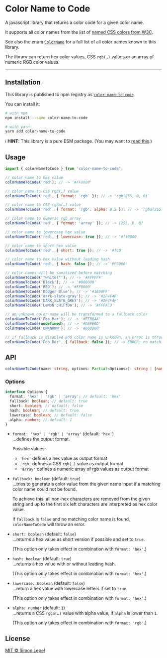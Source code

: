 # Color Name to Code

A javascript library that returns a color code for a given color name.

It supports all color names from the list of
[named CSS colors from W3C](https://drafts.csswg.org/css-color/#named-colors).

See also the enum [`ColorName`](./src/color-name.enum.ts) for a full list of all
color names known to this library.

The library can return hex color values, CSS `rgb(…)` values or an array of
numeric RGB color values.

---

## Installation

This library is published to npm registry as
[`color-name-to-code`](https://www.npmjs.com/package/color-name-to-code).

You can install it:

```sh
# with npm
npm install --save color-name-to-code

# with yarn
yarn add color-name-to-code
```

ℹ️ **HINT**: This library is a pure ESM package. (You may want to
[read this](https://gist.github.com/sindresorhus/a39789f98801d908bbc7ff3ecc99d99c).)

## Usage

```js
import { colorNameToCode } from 'color-name-to-code';

// color name to hex value
colorNameToCode('red'); // -> '#FF0000'

// color name to CSS rgb(…) value
colorNameToCode('red', { format: 'rgb' }); // -> 'rgb(255, 0, 0)'

// color name to CSS rgba(…) value
colorNameToCode('red', { format: 'rgb', alpha: 0.5 }); // -> 'rgba(255, 0, 0, 0.5)'

// color name to numeric rgb array
colorNameToCode('red', { format: 'array' }); // -> [255, 0, 0]

// color name to lowercase hex value
colorNameToCode('red', { lowercase: true }); // -> '#ff0000

// color name to short hex value
colorNameToCode('red', { short: true }); // -> '#f00'

// color name to hex value without leading hash
colorNameToCode('red', { hash: false }); // -> 'FF0000'

// color names will be sanitized before matching
colorNameToCode('"white!"'); // -> '#FFFFFF'
colorNameToCode('Black'); // -> '#000000'
colorNameToCode('RED'); // -> '#FF0000'
colorNameToCode('Dodger Blue'); // -> '#1E90FF'
colorNameToCode('dark-slate-gray'); // -> '#2F4F4F'
colorNameToCode('DARK_SLATE_GREY'); // -> '#2F4F4F'
colorNameToCode('LeMoN cHiFfOn'); // -> '#FFFACD'

// an unknown color name will be transformed to a fallback color
colorNameToCode('Foo Bar'); // -> '#FFBBAA'
colorNameToCode(undefined); // -> '#DEFE0D'
colorNameToCode('UNKNOWN'); // -> '#000000'

// if fallback is disabled and color name is unknown, an error is thrown
colorNameToCode('Foo Bar', { fallback: false }); // -> ERROR: no matching color found for 'Foo Bar'
```

## API

```ts
colorNameToCode(name: string, options: Partial<Options>): string | [number, number, number];
```

### Options

```ts
interface Options {
  format: 'hex' | 'rgb' | 'array'; // default: 'hex'
  fallback: boolean; // default: true
  short: boolean; // default: false
  hash: boolean; // default: true
  lowercase: boolean; // default: false
  alpha: number; // default: 1
}
```

- `format: 'hex' | 'rgb' | 'array'` (default: `'hex'`)  
  …defines the output format.

  Possible values:

  - `'hex'` defines a hex value as output format
  - `'rgb'` defines a CSS `rgb(…)` value as output format
  - `'array'` defines a numeric array of rgb values as output format

- `fallback: boolean` (default: `true`)  
   …tries to generate a color value from the given name input if a matching color
  name could not be found.

  To achieve this, all non-hex characters are removed from the given string and
  up to the first six left characters are interpreted as hex color value.

  If `fallback` is `false` and no matching color name is found,
  `colorNameToCode` will throw an error.

- `short: boolean` (default: `false`)  
   …returns a hex value as short version if possible and set to `true`.

  (This option only takes effect in combination with `format: 'hex'`.)

- `hash: boolean` (default: `true`)  
  …returns a hex value with or without leading hash.

  (This option only takes effect in combination with `format: 'hex'`.)

- `lowercase: boolean` (default: `false`)  
  …return a hex value with lowercase letters if set to `true`.

  (This option only takes effect in combination with `format: 'hex'`.)

- `alpha: number` (default: `1`)  
  …returns a CSS `rgba(…)` value with alpha value, if `alpha` is lower than `1`.

  (This option only takes effect in combination with `format: 'rgb'`.)

## License

[MIT &copy; Simon Lepel](http://simbo.mit-license.org/)
